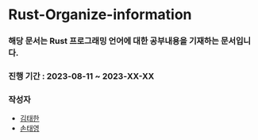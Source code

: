 # Rust-Organize-information
### 해당 문서는 Rust 프로그래밍 언어에 대한 공부내용을 기재하는 문서입니다.
### 진행 기간 : 2023-08-11 ~ 2023-XX-XX
### 작성자
- [김태한](https://github.com/gaeduck-0908)
- [손태영](https://github.com/alfredsty)
